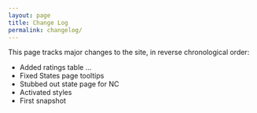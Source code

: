 ```yaml
---
layout: page
title: Change Log
permalink: changelog/
---
```


This page tracks major changes to the site, in reverse chronological order:

- Added ratings table ...
- Fixed States page tooltips
- Stubbed out state page for NC
- Activated styles
- First snapshot
